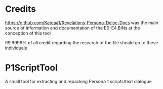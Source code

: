 # Credits
https://github.com/Kateaa1/Revelations-Persona-Deloc-Docs was the main source of information and documentation of the E0-E4.BINs at the conception of this tool

99.9999% of all credit regarding the research of the file should go to these individuals

# P1ScriptTool

A small tool for extracting and repacking Persona 1 scripts/text dialogue
